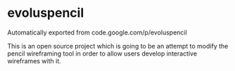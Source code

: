 # evoluspencil
Automatically exported from code.google.com/p/evoluspencil


This is an open source project which is going to be an attempt to modify the pencil wireframing tool in order
to allow users develop interactive wireframes with it.




